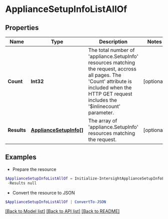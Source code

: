 # ApplianceSetupInfoListAllOf
## Properties

Name | Type | Description | Notes
------------ | ------------- | ------------- | -------------
**Count** | **Int32** | The total number of &#39;appliance.SetupInfo&#39; resources matching the request, accross all pages. The &#39;Count&#39; attribute is included when the HTTP GET request includes the &#39;$inlinecount&#39; parameter. | [optional] 
**Results** | [**ApplianceSetupInfo[]**](ApplianceSetupInfo.md) | The array of &#39;appliance.SetupInfo&#39; resources matching the request. | [optional] 

## Examples

- Prepare the resource
```powershell
$ApplianceSetupInfoListAllOf = Initialize-IntersightApplianceSetupInfoListAllOf  -Count null `
 -Results null
```

- Convert the resource to JSON
```powershell
$ApplianceSetupInfoListAllOf | ConvertTo-JSON
```

[[Back to Model list]](../README.md#documentation-for-models) [[Back to API list]](../README.md#documentation-for-api-endpoints) [[Back to README]](../README.md)

